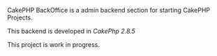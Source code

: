CakePHP BackOffice is a admin backend section for starting CakePHP Projects.

This backend is developed in *CakePhp 2.8.5*

This project is work in progress.
